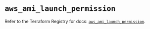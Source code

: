 # `aws_ami_launch_permission`

Refer to the Terraform Registry for docs: [`aws_ami_launch_permission`](https://registry.terraform.io/providers/hashicorp/aws/5.68.0/docs/resources/ami_launch_permission).
